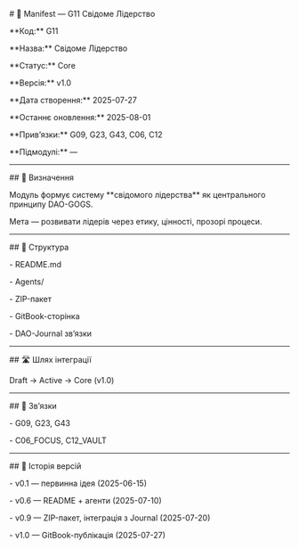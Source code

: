 \# 📘 Manifest — G11 Свідоме Лідерство



\*\*Код:\*\* G11  

\*\*Назва:\*\* Свідоме Лідерство  

\*\*Статус:\*\* Core  

\*\*Версія:\*\* v1.0  

\*\*Дата створення:\*\* 2025-07-27  

\*\*Останнє оновлення:\*\* 2025-08-01  

\*\*Прив’язки:\*\* G09, G23, G43, C06, C12  

\*\*Підмодулі:\*\* —  



---



\## 🔎 Визначення

Модуль формує систему \*\*свідомого лідерства\*\* як центрального принципу DAO-GOGS.  

Мета — розвивати лідерів через етику, цінності, прозорі процеси.  



---



\## 📐 Структура

\- README.md  

\- Agents/  

\- ZIP-пакет  

\- GitBook-сторінка  

\- DAO-Journal зв’язки  



---



\## 🛣️ Шлях інтеграції

Draft → Active → Core (v1.0)  



---



\## 🔗 Зв’язки

\- G09, G23, G43  

\- C06\_FOCUS, C12\_VAULT  



---



\## 📜 Історія версій

\- v0.1 — первинна ідея (2025-06-15)  

\- v0.6 — README + агенти (2025-07-10)  

\- v0.9 — ZIP-пакет, інтеграція з Journal (2025-07-20)  

\- v1.0 — GitBook-публікація (2025-07-27)  



